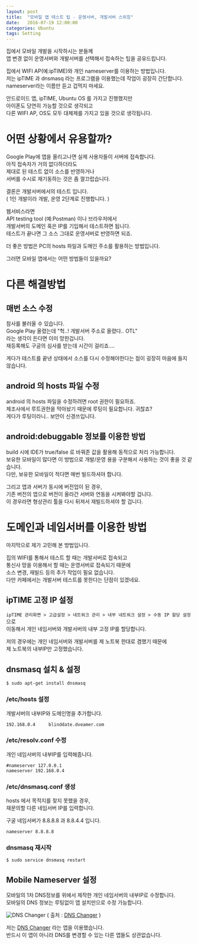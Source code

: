 ```yaml
---
layout: post
title:  "모바일 앱 테스트 팁 - 운영서버, 개발서버 스위칭"
date:   2016-07-19 12:00:00
categories: Ubuntu
tags: Setting
---
```


집에서 모바일 개발을 시작하시는 분들께  
앱 변경 없이 운영서버와 개발서버를 선택해서 접속하는 팁을 공유드립니다.  

집에서 WIFI AP(예:ipTIME)와 개인 nameserver를 이용하는 방법입니다.  
저는 ipTIME 과 dnsmasq 라는 프로그램을 이용했는데 작업이 굉장히 간단합니다.  
nameserver라는 이름만 듣고 겁먹지 마세요.  

안드로이드 앱, ipTIME, Ubuntu OS 를 가지고 진행했지만  
아이폰도 당연히 가능할 것으로 생각되고  
다른 WIFI AP, OS도 모두 대체제를 가지고 있을 것으로 생각됩니다.  

<!--more-->

# 어떤 상황에서 유용할까?

Google Play에 앱을 올리고나면 실제 사용자들이 서버에 접속합니다.   
아직 접속자가 거의 없다하더라도  
제대로 된 테스트 없이 소스를 반영하거나  
서버를 수시로 재기동하는 것은 좀 껄끄럽습니다.  

결론은 개발서버에서의 테스트 입니다.  
( 1인 개발이라 개발, 운영 2단계로 진행합니다. )  

웹서비스라면  
API testing tool (예:Postman) 이나 브라우저에서  
개발서버의 도메인 혹은 IP를 기입해서 테스트하면 됩니다.  
테스트가 끝나면 그 소스 그대로 운영서버로 반영하면 되죠.  

더 좋은 방법은 PC의 hosts 파일과 도메인 주소를 활용하는 방법입니다.  

그러면 모바일 앱에서는 어떤 방법들이 있을까요?  

# 다른 해결방법

## 매번 소스 수정
참사를 불러올 수 있습니다.  
Google Play 올렸는데 "헉..! 개발서버 주소로 올렸다.. OTL"  
라는 생각이 든다면 이미 망한겁니다.  
재등록해도 구글의 심사를 받는데 시간이 걸리죠....  

게다가 테스트를 끝낸 상태에서 소스를 다시 수정해야한다는 점이 굉장히 마음에 들지 않습니다.  

## android 의 hosts 파일 수정  
android 의 hosts 파일을 수정하려면 root 권한이 필요하죠.  
제조사에서 루트권한을 막아놨기 때문에 루팅이 필요합니다. 귀찮죠?  
게다가 루팅이라니.. 보안이 신경쓰입니다.  

## android:debuggable 정보를 이용한 방법  
build 시에 IDE가 true/false 로 바꿔준 값을 활용해 동적으로 처리 가능합니다.  
보유한 모바일이 많다면 이 방법으로 개발/운영 용을 구분해서 사용하는 것이 좋을 것 같습니다.  
다만, 보유한 모바일이 적다면 매번 빌드하셔야 합니다.  

그리고 앱과 서버가 동시에 버전업이 된 경우,  
기존 버전의 앱으로 버전이 올라간 서버와 연동을 시켜봐야할 겁니다.  
이 경우라면 형상관리 툴을 다시 뒤져서 재빌드하셔야 할 겁니다.  

# 도메인과 네임서버를 이용한 방법  
마지막으로 제가 고민해 본 방법입니다.  

집의 WIFI를 통해서 테스트 할 때는 개발서버로 접속되고  
통신사 망을 이용해서 할 때는 운영서버로 접속되기 때문에  
소스 변경, 재빌드 등의 추가 작업이 필요 없습니다.  
다만 카페에서는 개발서버 테스트를 못한다는 단점이 있겠네요.  



## ipTIME 고정 IP 설정

```ipTIME 관리화면 > 고급설정 > 네트워크 관리 > 내부 네트워크 설정 > 수동 IP 할당 설정``` 으로  
이동해서 개인 네임서버와 개발서버의 내부 고정 IP를 할당합니다.  

저의 경우에는 개인 네임서버와 개발서버를 제 노트북 한대로 겸했기 때문에  
제 노트북의 내부IP만 고정했습니다.  

## dnsmasq 설치 & 설정

~~~
$ sudo apt-get install dnsmasq
~~~

### /etc/hosts 설정

개발서버의 내부IP와 도메인명을 추가합니다.

~~~
192.168.0.4     blinddate.dveamer.com
~~~

### /etc/resolv.conf 수정

개인 네임서버의 내부IP를 입력해줍니다.

~~~
#nameserver 127.0.0.1
nameserver 192.168.0.4
~~~

### /etc/dnsmasq.conf 생성

hosts 에서 목적지를 찾지 못했을 경우,  
재문의할 다른 네임서버 IP를 입력합니다.  

구굴 네임서버가 8.8.8.8 과 8.8.4.4 입니다.  

~~~
nameserver 8.8.8.8
~~~

### dnsmasq 재시작

~~~
$ sudo service dnsmasq restart
~~~

## Mobile Nameserver 설정

모바일의 1차 DNS정보를 위에서 제작한 개인 네임서버의 내부IP로 수정합니다.  
모바일의 DNS 정보는 루팅없이 앱 설치만으로 수정 가능합니다.  

![DNS Changer](https://lh3.googleusercontent.com/PSPBtHbSSTeVdqSVb15d2DnhbmCpPpv0vqW034UKwdGaYtiGtJ5l32uhHWpeTAJGlEU=w300)
( 출처 : [DNS Changer](https://play.google.com/store/apps/details?id=com.burakgon.dnschanger&hl=ko) )

저는 [DNS Changer](https://play.google.com/store/apps/details?id=com.burakgon.dnschanger&hl=ko) 라는 앱을 이용했습니다.  
반드시 이 앱이 아니라 DNS를 변경할 수 있는 다른 앱들도 상관없습니다.  




